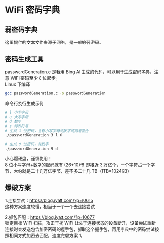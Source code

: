 # WiFi 密码字典

## 弱密码字典

这里提供的文本文件来源于网络，是一般的弱密码。  

## 密码生成工具

passwordGeneration.c 是我用 Bing AI 生成的代码，可以用于生成密码字典，注意 WiFi 密码至少 8 位起步。  
Linux 下编译  
```bash
gcc passwordGeneration.c -o passwordGeneration

```

命令行执行生成示例
```bash
# l 小写字母
# u 大写字母
# d 数字
# s 特殊符号
# 生成 3 位密码，含有小写字母或数字或两者混合
./passwordGeneration 3 l d

# 生成 9 位密码，纯数字
./passwordGeneration 9 d
```

小心爆硬盘，谨慎使用！  
8 位小写字母+数字的密码就有 (26+10)^8 即接近 3 万亿个，一个字符占一个字节，大约就是二十几万亿字节，差不多二十几 TB（1TB=1024GB）

## 爆破方案

1.连接尝试：https://blog.iyatt.com/?p=10615  
这种方案速度较慢，相当于一个一个去连接尝试  

2.抓包匹配：https://blog.iyatt.com/?p=10677  
锁定目标 WiFi 扫描，攻击干扰 WiFi 让处于连接状态的设备断开，设备尝试重新连接时会发送包含加密密码的握手包，抓取这个握手包，再用字典中的密码尝试按照相同方式加密去匹配，速度完虐方案 1。